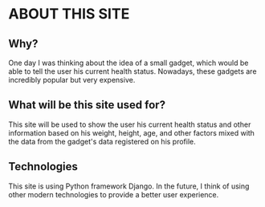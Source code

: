 # ABOUT THIS SITE
## Why?
One day I was thinking about the idea of a small gadget, 
which would be able to tell the user his current health status. Nowadays, these
gadgets are incredibly popular but very expensive.

## What will be this site used for?
This site will be used to show the user his current health status and other information
based on his weight, height, age, and other factors mixed with the data from the gadget's data 
registered on his profile.
## Technologies
This site is using Python framework Django. 
In the future, I think of using other modern technologies to provide
a better user experience.
